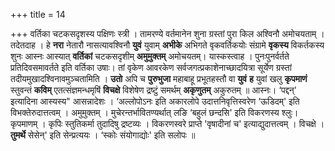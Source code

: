 +++
title = 14

+++
वर्तिका चटकसदृशस्य पक्षिणः स्त्री । तामरण्ये वर्तमानेन शुना ग्रस्तां पुरा किल अश्विनौ अमोचयताम् । तदेतदाह । हे **नरा** नेतारौ नासत्यावश्विनौ **युवं** युवाम् **अभीके** अभिगते वृकवर्तिकयोः संग्रामे **वृकस्य** विकर्तकस्य शुनः आस्नः आस्यात् **वर्तिकां** चटकसदृशीम् **अमुमुक्तम्** अमोचयतम्। यास्कस्त्वाह । पुनःपुनर्वर्तते प्रतिदिवसमावर्तते इति वर्तिका उषाः। तां वृकेण आवरकेण सर्वजगत्प्रकाशेनाच्छादयित्रा सूर्येण ग्रस्तां तदीयमुखादश्विनावमुञ्चतामिति । **उतो** अपि च **पुरुभुजा** महाबाहू प्रभूतहस्तौ वा **युवं** **ह** युवां खलु **कृपमाणं** स्तुवन्तं **कविम्** एतत्संज्ञमन्धमृषिं **विचक्षे** विशेषेण द्रष्टुं समर्थम् **अकृणुतम्** अकुरुतम् ॥ आस्नः। ‘पद्दन्' इत्यादिना आस्यस्य" आसन्नादेशः । ‘अल्लोपोऽनः इति अकारलोपे उदात्तनिवृत्तिस्वरेण ‘ऊडिदम्' इति विभक्तेरुदात्तत्वम् । अमुमुक्तम् । मुचेरन्तर्भावितण्यर्थात् लङि ‘बहुलं छन्दसि' इति विकरणस्य श्लुः। कृपमाणम् । कृपिः स्तुतिकर्मा तुदादिषु द्रष्टव्यः । विकरणस्वरे प्राप्ते 'वृषादीनां च' इत्याद्युदात्तत्वम् । विचक्षे । **तुमर्थे** सेसेन्' इति सेन्प्रत्ययः । ‘स्कोः संयोगाद्योः' इति सलोपः ॥